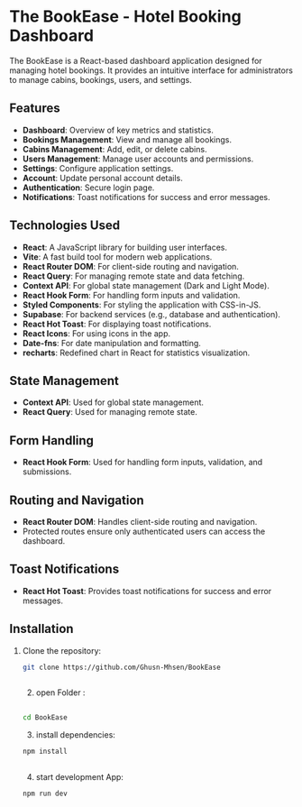# The BookEase - Hotel Booking Dashboard

The BookEase is a React-based dashboard application designed for managing hotel bookings. It provides an intuitive interface for administrators to manage cabins, bookings, users, and settings.

## Features

- **Dashboard**: Overview of key metrics and statistics.
- **Bookings Management**: View and manage all bookings.
- **Cabins Management**: Add, edit, or delete cabins.
- **Users Management**: Manage user accounts and permissions.
- **Settings**: Configure application settings.
- **Account**: Update personal account details.
- **Authentication**: Secure login page.
- **Notifications**: Toast notifications for success and error messages.

## Technologies Used

- **React**: A JavaScript library for building user interfaces.
- **Vite**: A fast build tool for modern web applications.
- **React Router DOM**: For client-side routing and navigation.
- **React Query**: For managing remote state and data fetching.
- **Context API**: For global state management (Dark and Light Mode).
- **React Hook Form**: For handling form inputs and validation.
- **Styled Components**: For styling the application with CSS-in-JS.
- **Supabase**: For backend services (e.g., database and authentication).
- **React Hot Toast**: For displaying toast notifications.
- **React Icons**: For using icons in the app.
- **Date-fns**: For date manipulation and formatting.
- **recharts**:  Redefined chart in React for statistics visualization.

## State Management

- **Context API**: Used for global state management.
- **React Query**: Used for managing remote state.

## Form Handling

- **React Hook Form**: Used for handling form inputs, validation, and submissions.

## Routing and Navigation

- **React Router DOM**: Handles client-side routing and navigation.
- Protected routes ensure only authenticated users can access the dashboard.

## Toast Notifications

- **React Hot Toast**: Provides toast notifications for success and error messages.

## Installation

1. Clone the repository:
   ```bash
   git clone https://github.com/Ghusn-Mhsen/BookEase
  
   ```
   2. open Folder :
   ```bash
  
   cd BookEase
   ```
   3. install dependencies:
   ```bash
   npm install
 
   ```
     4. start development App:
   ```bash
   npm run dev
 
   ```
